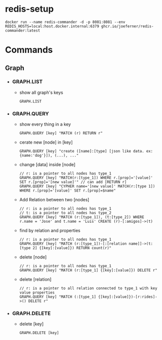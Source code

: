# redis-setup

```docker run --name redis-commander -d -p 8081:8081 --env REDIS_HOSTS=local:host.docker.internal:6379 ghcr.io/joeferner/redis-commander:latest```


# Commands

## Graph

- ### GRAPH.LIST
  - show all graph's keys
    ```
    GRAPH.LIST
    ```
- ### GRAPH.QUERY
  - show every thing in a key
    ```
    GRAPH.QUERY [key] "MATCH (r) RETURN r"
    ```
  - cerate new [node] in [key]
    ```
    GRAPH.QUERY [key] "create ([name]:[type] [json like data. ex:{name:'dog'}]), (...), ..."
    ```
  - change [data] inside [node]
    ```
    // r: is a pointer to all nodes has type_1
    GRAPH.QUERY [key] "MATCH(r:[type_1]) WHERE r.[prop]='[value]' SET r.[prop]='[new value]'" // can add [RETURN r]
    GRAPH.QUERY [key] "CYPHER name='[new value]' MATCH(r:[type 1]) WHERE r.[prop]='[value]' SET r.[prop]=$name"
    ```
  - Add Relation between two [nodes]
    ```
    // r: is a pointer to all nodes has type_1
    // t: is a pointer to all nodes has type_2
    GRAPH.QUERY [key] "MATCH (r:[type_1]), (t:[type_2]) WHERE r.name = 'Jose' and t.name = 'Luis' CREATE (r)-[:amigos]->(t)
    ```
  - find by relation and properties
    ```
    // r: is a pointer to all nodes has type_1
    GRAPH.QUERY [key] "MATCH (r:[type_1])-[:[relation name]]->(t:[type 2] {[key]:[value]}) RETURN count(r)"
    ```
  - delete [node]
    ```
    // r: is a pointer to all nodes has type_1
    GRAPH.QUERY [key] "MATCH (r:[type_1] {[key]:[value]}) DELETE r"
    ```
  - delete [relation]
    ```
    // r: is a pointer to all relation connected to type_1 with key value properties
    GRAPH.QUERY [key] "MATCH (:[type_1] {[key]:[value]})-[r:rides]->() DELETE r"
    ```
- ### GRAPH.DELETE
  - delete [key]
    ```
    GRAPH.DELETE [key]
    ```
